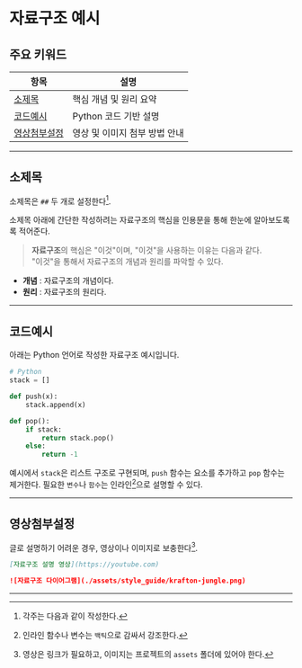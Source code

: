 # 자료구조 예시

## 주요 키워드

| 항목         | 설명                           |
|--------------|-------------------------------|
| [소제목](#id-1)   | 핵심 개념 및 원리 요약              |
| [코드예시](#id-2) | Python 코드 기반 설명            |
| [영상첨부설정](#id-3) | 영상 및 이미지 첨부 방법 안내       |

---

## 소제목

소제목은 `##` 두 개로 설정한다[^1].  

소제목 아래에 간단한 작성하려는 자료구조의 핵심을 인용문을 통해 한눈에 알아보도록록 적어준다.
> **자료구조**의 핵심은 "이것"이며, "이것"을 사용하는 이유는 다음과 같다.  
> "이것"을 통해서 자료구조의 개념과 원리를 파악할 수 있다.

- **개념** : 자료구조의 개념이다.
- **원리** : 자료구조의 원리다.

---

## 코드예시

아래는 Python 언어로 작성한 자료구조 예시입니다.

```python
# Python
stack = []

def push(x):
    stack.append(x)

def pop():
    if stack:
        return stack.pop()
    else:
        return -1
```

예시에서 `stack`은 리스트 구조로 구현되며, `push` 함수는 요소를 추가하고 `pop` 함수는 제거한다. 필요한 `변수`나 `함수`는 인라인[^2]으로 설명할 수 있다.

---

## 영상첨부설정

글로 설명하기 어려운 경우, 영상이나 이미지로 보충한다[^3].

```markdown
[자료구조 설명 영상](https://youtube.com)
```

```markdown
![자료구조 다이어그램](./assets/style_guide/krafton-jungle.png)
```

---

[^1]: 각주는 다음과 같이 작성한다.  
[^2]: 인라인 함수나 변수는 ``백틱``으로 감싸서 강조한다.  
[^3]: 영상은 링크가 필요하고, 이미지는 프로젝트의 `assets` 폴더에 있어야 한다.
